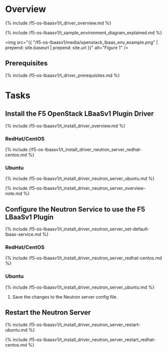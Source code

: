 # Overview

{% include /f5-os-lbaasv1/t_driver_overview.md %}

{% include /f5-os-lbaasv1/t_sample_environment_diagram_explained.md %}

<img src="{{ "/f5-os-lbaasv1/media/openstack_lbaas_env_example.png" | prepend: site.baseurl | prepend: site.url }}" alt="Figure 1" />

## Prerequisites

{% include /f5-os-lbaasv1/t_driver_prerequisites.md %}

# Tasks

## Install the F5 OpenStack LBaaSv1 Plugin Driver

{% include /f5-os-lbaasv1/t_install_driver_overview.md %}

### RedHat/CentOS

{% include //f5-os-lbaasv1/t_install_driver_neutron_server_redhat-centos.md %}

### Ubuntu

{% include /f5-os-lbaasv1/t_install_driver_neutron_server_ubuntu.md %}

{% include /f5-os-lbaasv1/t_install_driver_neutron_server_overview-note.md %}

## Configure the Neutron Service to use the F5 LBaaSv1 Plugin

{% include /f5-os-lbaasv1/t_install_driver_neutron_server_set-default-lbaas-service.md %}

### RedHat/CentOS

{% include /f5-os-lbaasv1/t_install_driver_neutron_server_redhat-centos.md %}

### Ubuntu

{% include /f5-os-lbaasv1/t_install_driver_neutron_server_ubuntu.md %}

1. Save the changes to the Neutron server config file.

## Restart the Neutron Server

{% include /f5-os-lbaasv1/t_install_driver_neutron_server_restart-ubuntu.md %}

{% include /f5-os-lbaasv1/t_install_driver_neutron_server_restart_redhat-centos.md %}
